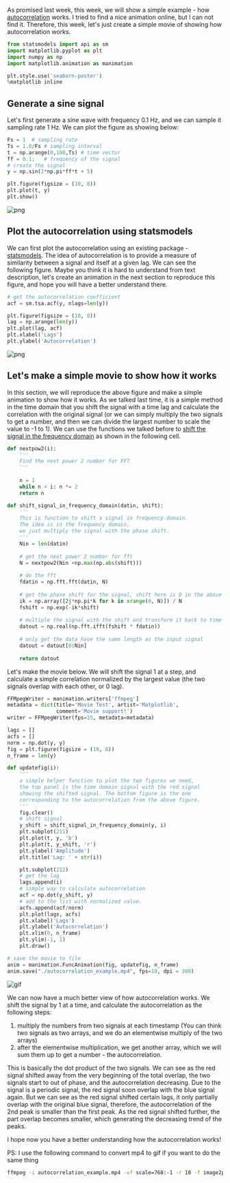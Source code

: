 
As promised last week, this week, we will show a simple example - how [autocorrelation](https://en.wikipedia.org/wiki/Autocorrelation) works. I tried to find a nice animation online, but I can not find it. Therefore, this week, let's just create a simple movie of showing how autocorrelation works. 


```python
from statsmodels import api as sm
import matplotlib.pyplot as plt
import numpy as np
import matplotlib.animation as manimation

plt.style.use('seaborn-poster')
%matplotlib inline
```

## Generate a sine signal

Let's first generate a sine wave with frequency 0.1 Hz, and we can sample it sampling rate 1 Hz. We can plot the figure as showing below:


```python
Fs = 1  # sampling rate
Ts = 1.0/Fs # sampling interval
t = np.arange(0,100,Ts) # time vector
ff = 0.1;   # frequency of the signal
# create the signal
y = np.sin(2*np.pi*ff*t + 5)

plt.figure(figsize = (10, 8))
plt.plot(t, y)
plt.show()
```


![png](https://raw.githubusercontent.com/qingkaikong/blog/master/2017_02_intuitive_autocorrelation/figures/figure1.png)

## Plot the autocorrelation using statsmodels

We can first plot the autocorrelation using an existing package - [statsmodels](http://statsmodels.sourceforge.net/). The idea of autocorrelation is to provide a measure of similarity between a signal and itself at a given lag. We can see the following figure. Maybe you think it is hard to understand from text description, let's create an animation in the next section to reproduce this figure, and hope you will have a better understand there. 


```python
# get the autocorrelation coefficient
acf = sm.tsa.acf(y, nlags=len(y))
```


```python
plt.figure(figsize = (10, 8))
lag = np.arange(len(y))
plt.plot(lag, acf)
plt.xlabel('Lags')
plt.ylabel('Autocorrelation')
```


![png](https://raw.githubusercontent.com/qingkaikong/blog/master/2017_02_intuitive_autocorrelation/figures/figure2.png)


## Let's make a simple movie to show how it works

In this section, we will reproduce the above figure and make a simple animation to show how it works. As we talked last time, it is a simple method in the time domain that you shift the signal with a time lag and calculate the correlation with the original signal (or we can simply multiply the two signals to get a number, and then we can divide the largest number to scale the value to -1 to 1). We can use the functions we talked before to [shift the signal in the frequency domain](http://qingkaikong.blogspot.com/2016/03/shift-signal-in-frequency-domain.html) as shown in the following cell. 


```python
def nextpow2(i):
    '''
    Find the next power 2 number for FFT
    '''
    
    n = 1
    while n < i: n *= 2
    return n

def shift_signal_in_frequency_domain(datin, shift):
    '''
    This is function to shift a signal in frequency domain. 
    The idea is in the frequency domain, 
    we just multiply the signal with the phase shift. 
    '''
    Nin = len(datin) 
    
    # get the next power 2 number for fft
    N = nextpow2(Nin +np.max(np.abs(shift)))
    
    # do the fft
    fdatin = np.fft.fft(datin, N)
    
    # get the phase shift for the signal, shift here is D in the above explaination
    ik = np.array([2j*np.pi*k for k in xrange(0, N)]) / N 
    fshift = np.exp(-ik*shift)
        
    # multiple the signal with the shift and transform it back to time domain
    datout = np.real(np.fft.ifft(fshift * fdatin))
    
    # only get the data have the same length as the input signal
    datout = datout[0:Nin]
    
    return datout
```

Let's make the movie below. We will shift the signal 1 at a step, and calculate a simple correlation normalized by the largest value (the two signals overlap with each other, or 0 lag). 


```python
FFMpegWriter = manimation.writers['ffmpeg']
metadata = dict(title='Movie Test', artist='Matplotlib',
                comment='Movie support!')
writer = FFMpegWriter(fps=15, metadata=metadata)
```


```python
lags = []
acfs = []
norm = np.dot(y, y)
fig = plt.figure(figsize = (10, 8))
n_frame = len(y)

def updatefig(i):
    '''
    a simple helper function to plot the two figures we need, 
    the top panel is the time domain signal with the red signal
    showing the shifted signal. The bottom figure is the one
    corresponding to the autocorrelation from the above figure. 
    '''
    fig.clear()
    # shift signal
    y_shift = shift_signal_in_frequency_domain(y, i)
    plt.subplot(211)
    plt.plot(t, y, 'b')
    plt.plot(t, y_shift, 'r')
    plt.ylabel('Amplitude')
    plt.title('Lag: ' + str(i))

    plt.subplot(212)
    # get the lag
    lags.append(i)
    # simple way to calculate autocorrelation
    acf = np.dot(y_shift, y)
    # add to the list with normalized value. 
    acfs.append(acf/norm)
    plt.plot(lags, acfs)
    plt.xlabel('Lags')
    plt.ylabel('Autocorrelation')
    plt.xlim(0, n_frame)
    plt.ylim(-1, 1)
    plt.draw()

# save the movie to file
anim = manimation.FuncAnimation(fig, updatefig, n_frame)
anim.save("./autocorrelation_example.mp4", fps=10, dpi = 300)
```

![gif](https://raw.githubusercontent.com/qingkaikong/blog/master/2017_02_intuitive_autocorrelation/figures/autocorrelation_example.gif)

We can now have a much better view of how autocorrelation works. We shift the signal by 1 at a time, and calculate the autocorrelation as the following steps: 
1. multiply the numbers from two signals at each timestamp (You can think two signals as two arrays, and we do an elementwise multiply of the two arrays)
2. after the elementwise multiplication, we get another array, which we will sum them up to get a number - the autocorrelation. 

This is basically the dot product of the two signals. We can see as the red signal shifted away from the very beginning of the total overlap, the two signals start to out of phase, and the autocorrelation decreasing. Due to the signal is a periodic signal, the red signal soon overlap with the blue signal again. But we can see as the red signal shifted certain lags, it only partially overlap with the original blue signal, therefore, the autocorrelation of the 2nd peak is smaller than the first peak. As the red signal shifted further, the part overlap becomes smaller, which generating the decreasing trend of the peaks. 

I hope now you have a better understanding how the autocorrelation works!

PS: I use the following command to convert mp4 to gif if you want to do the same thing

```bash
ffmpeg -i autocorrelation_example.mp4 -vf scale=768:-1 -r 10 -f image2pipe -vcodec ppm - | convert -delay 10 -loop 0 - output.gif
```
